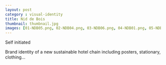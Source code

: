 ```yaml
---
layout: post
category : visual-identity
title: Nid de Bois
thumbnail: thumbnail.jpg
images: [01-NDB05.png, 02-NDB04.png, 03-NDB06.png, 04-NDB01.png, 05-NDB03.png, 06-NDB02.png]
---
```

Self initiated

Brand identity of a new sustainable hotel chain including posters, stationary, clothing...

